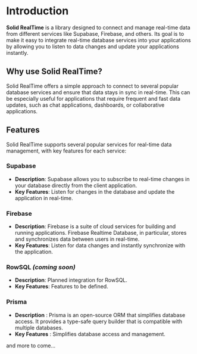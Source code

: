 # Introduction

**Solid RealTime** is a library designed to connect and manage real-time data from different services like Supabase, Firebase, and others. Its goal is to make it easy to integrate real-time database services into your applications by allowing you to listen to data changes and update your applications instantly.

## Why use Solid RealTime?

Solid RealTime offers a simple approach to connect to several popular database services and ensure that data stays in sync in real-time. This can be especially useful for applications that require frequent and fast data updates, such as chat applications, dashboards, or collaborative applications.

## Features

Solid RealTime supports several popular services for real-time data management, with key features for each service:

### Supabase

- **Description**: Supabase allows you to subscribe to real-time changes in your database directly from the client application.
- **Key Features**: Listen for changes in the database and update the application in real-time.

### Firebase

- **Description**: Firebase is a suite of cloud services for building and running applications. Firebase Realtime Database, in particular, stores and synchronizes data between users in real-time.
- **Key Features**: Listen for data changes and instantly synchronize with the application.

### RowSQL *(coming soon)*

- **Description**: Planned integration for RowSQL.
- **Key Features**: Features to be defined.

### Prisma

- **Description** : Prisma is an open-source ORM that simplifies database access. It provides a type-safe query builder that is compatible with multiple databases.
- **Key Features** : Simplifies database access and management.

and more to come...
